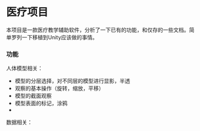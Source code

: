 # 医疗项目

本项目是一款医疗教学辅助软件，分析了一下已有的功能，和仅存的一些文档。简单罗列一下移植到Unity应该做的事情。

### 功能

人体模型相关：

- 模型的分层选择，对不同层的模型进行显影，半透
- 观察的基本操作（旋转，缩放，平移）
- 模型的截面观察
- 模型表面的标记，涂鸦
- 

数据相关：